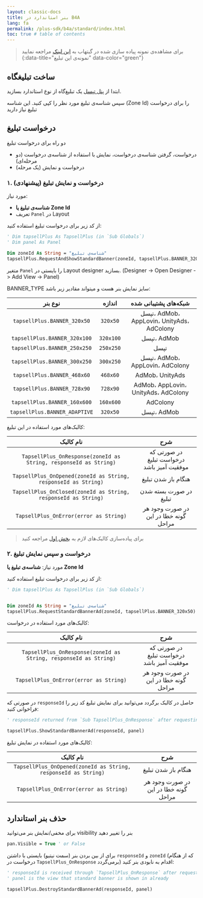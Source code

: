 ```yaml
---
layout: classic-docs
title: بنر استاندارد در B4A
lang: fa
permalink: /plus-sdk/b4a/standard/index.html
toc: true # table of contents
---
```



> برای مشاهد‌ه‌ی نمونه پیاده سازی شده در گیتهاب به [این لینک](https://github.com/tapsellorg/TapsellPlusSDK-B4ASample/blob/0ed4cf5b1ec275061b20e600a87eae47b29b1c49/tapsell.b4a#L188) مراجعه نمایید
{:data-title="نمونه‌ی این تبلیغ" data-color="green"}

## ساخت تبلیغگاه
ابتدا از [پنل تپسل](https://dashboard.tapsell.ir/) یک تبلیغ‌گاه از نوع استاندارد بسازید.


سپس شناسه‌ی تبلیغ مورد نظر را کپی کنید. این شناسه
(Zone Id)
را برای درخواست تبلیغ نیاز دارید

## درخواست تبلیغ

دو راه برای درخواست تبلیغ 

- درخواست، گرفتن شناسه‌ی درخواست، نمایش با استفاده از شناسه‌ی درخواست (دو مرحله‌ای)
- درخواست و نمایش (یک مرحله)

### ۱. درخواست و نمایش تبلیغ (پیشنهادی)

مورد نیاز:  
- **شناسه‌ی تبلیغ یا Zone Id**
- تعریف `Panel` در Layout

از کد زیر برای درخواست تبلیغ استفاده کنید:

```vb
' Dim tapsellPlus As TapsellPlus (in `Sub Globals`)
' Dim panel As Panel

Dim zoneId As String = "شناسه‌ی تبلیغ"
tapsellPlus.RequestAndShowStandardBanner(zoneId, tapsellPlus.BANNER_320x50, panel)
```

متغیر `Panel` را بایستی در Layout designer بسازید.
(Designer -> Open Designer -> Add View -> Panel)


BANNER_TYPE سایز نمایش بنر هست و میتواند مقادیر زیر باشد:

|            نوع بنر            |  اندازه   |           شبکه‌های پشتیبانی شده           |
|:-----------------------------:|:---------:|:-----------------------------------------:|
|  `tapsellPlus.BANNER_320x50`  | `320x50`  | تپسل، AdMob، AppLovin، UnityAds، AdColony |
| `tapsellPlus.BANNER_320x100`  | `320x100` |                تپسل، AdMob                |
| `tapsellPlus.BANNER_250x250`  | `250x250` |                   تپسل                    |
| `tapsellPlus.BANNER_300x250`  | `300x250` |      تپسل، AdMob، AppLovin، AdColony      |
|  `tapsellPlus.BANNER_468x60`  | `468x60`  |              AdMob، UnityAds              |
|  `tapsellPlus.BANNER_728x90`  | `728x90`  |    AdMob، AppLovin، UnityAds، AdColony    |
| `tapsellPlus.BANNER_160x600`  | `160x600` |                 AdColony                  |
| `tapsellPlus.BANNER_ADAPTIVE` | `320x50`  |                تپسل، AdMob                |


کالبک‌های مورد استفاده در این تبلیغ:

|نام کالبک|شرح|
|:--:|:--:|
|`TapsellPlus_OnResponse(zoneId as String, responseId as String)`|در صورتی که درخواست تبلیغ موفقیت آمیز باشد|
|`TapsellPlus_OnOpened(zoneId as String, responseId as String)`|هنگام باز شدن تبلیغ|
|`TapsellPlus_OnClosed(zoneId as String, responseId as String)`|در صورت بسته شدن تبلیغ|
|`TapsellPlus_OnError(error as String)`|در صورت وجود هر گونه خطا در این مراحل|


> برای پیاده‌سازی کالبک‌های لازم به [بخش اول](/plus-sdk/b4a/initialize/index.html) مراجعه کنید


### ۲. درخواست و سپس نمایش تبلیغ

مورد نیاز: **شناسه‌ی تبلیغ یا Zone Id**

از کد زیر برای درخواست تبلیغ استفاده کنید:

```vb
' Dim tapsellPlus As TapsellPlus (in `Sub Globals`)


Dim zoneId As String = "شناسه‌ی تبلیغ"
tapsellPlus.RequestStandardBannerAd(zoneId, tapsellPlus.BANNER_320x50)
```

کالبک‌های مورد استفاده در درخواست:

|نام کالبک|شرح|
|:--:|:--:|
|`TapsellPlus_OnResponse(zoneId as String, responseId as String)`|در صورتی که درخواست تبلیغ موفقیت آمیز باشد|
|`TapsellPlus_OnError(error as String)`|در صورت وجود هر گونه خطا در این مراحل|

در صورتی که `responseId` حاصل در کالبک برگردد می‌توانید برای نمایش تبلیغ کد زیر را فراخوانی کنید:  

```vb
' responseId returned from `Sub TapsellPlus_OnResponse` after requesting the ad

tapsellPlus.ShowStandardBannerAd(responseId, panel)
```


کالبک‌های مورد استفاده در نمایش تبلیغ:

|نام کالبک|شرح|
|:--:|:--:|
|`TapsellPlus_OnOpened(zoneId as String, responseId as String)`|هنگام باز شدن تبلیغ|
|`TapsellPlus_OnError(error as String)`|در صورت وجود هر گونه خطا در این مراحل|



## حذف بنر استاندارد

برای مخفی/نمایش بنر می‌توانید visibility بنر را تغییر دهید

```vb
pan.Visible = True ' or False
```

برای از بین بردن بنر (سمت نیتیو) بایستی با داشتن `responseId` و `zoneId` (که از هنگام درخواست در `TapsellPlus_OnResponse` برمی‌گردد) اقدام به نابودی بنر کنید:

```vb
' responseId is received through `TapsellPlus_OnResponse` after requesting standard banner
' panel is the view that standard banner is shown in already

tapsellPlus.DestroyStandardBannerAd(responseId, panel)
```
